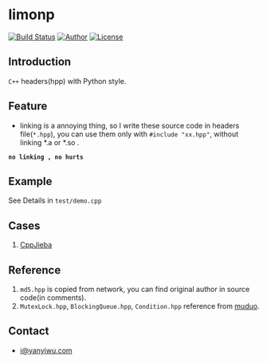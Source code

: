 # limonp 

[![Build Status](https://travis-ci.org/yanyiwu/limonp.png?branch=master)](https://travis-ci.org/yanyiwu/limonp)
[![Author](https://img.shields.io/badge/author-@yanyiwu-blue.svg?style=flat)](http://yanyiwu.com/) 
[![License](https://img.shields.io/badge/license-MIT-yellow.svg?style=flat)](http://yanyiwu.mit-license.org)

## Introduction

`C++` headers(hpp) with Python style. 

## Feature

+ linking is a annoying thing, so I write these source code in headers file(`*.hpp`), you can use them only with `#include "xx.hpp"`, without linking *.a or *.so .

**`no linking , no hurts`** 

## Example

See Details in `test/demo.cpp`

## Cases

1. [CppJieba]

## Reference

1.  `md5.hpp` is copied from network, you can find original author in source code(in comments).
2.  `MutexLock.hpp`, `BlockingQueue.hpp`, `Condition.hpp` reference from [muduo].

## Contact

+ i@yanyiwu.com

[CppJieba]:https://github.com/yanyiwu/cppjieba.git
[muduo]:https://github.com/chenshuo/muduo.git
